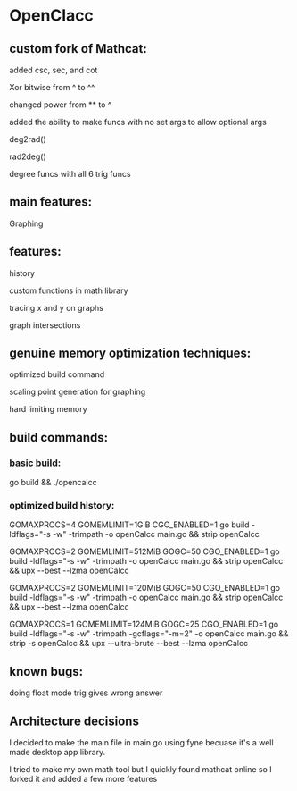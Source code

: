 # OpenClacc

## custom fork of Mathcat:
added csc, sec, and cot

Xor bitwise from ^ to ^^

changed power from ** to ^

added the ability to make funcs with no set args to allow optional args

deg2rad()

rad2deg()

degree funcs with all 6 trig funcs


## main features:
Graphing

## features:
history

custom functions in math library

tracing x and y on graphs

graph intersections


## genuine memory optimization techniques:
optimized build command

scaling point generation for graphing

hard limiting memory

## build commands:

### basic build:
go build && ./opencalcc

### optimized build history:
GOMAXPROCS=4 GOMEMLIMIT=1GiB CGO_ENABLED=1 go build -ldflags="-s -w" -trimpath -o openCalcc main.go && strip openCalcc

GOMAXPROCS=2 GOMEMLIMIT=512MiB GOGC=50 CGO_ENABLED=1 go build -ldflags="-s -w" -trimpath -o openCalcc main.go && strip openCalcc && upx --best --lzma openCalcc

GOMAXPROCS=2 GOMEMLIMIT=120MiB GOGC=50 CGO_ENABLED=1 go build -ldflags="-s -w" -trimpath -o openCalcc main.go && strip openCalcc && upx --best --lzma openCalcc

GOMAXPROCS=1 GOMEMLIMIT=124MiB GOGC=25 CGO_ENABLED=1 go build -ldflags="-s -w" -trimpath -gcflags="-m=2" -o openCalcc main.go && strip -s openCalcc && upx --ultra-brute --best --lzma openCalcc

## known bugs:
doing float mode trig gives wrong answer

## Architecture decisions
I decided to make the main file in main.go using fyne becuase it's a well made desktop app library.

I tried to make my own math tool but I quickly found mathcat online so I forked it and added a few more features